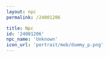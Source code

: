 ```yaml
---
layout: npc
permalink: /24001206

title: Npc
id: '24001206'
npc_name: 'Unknown'
icon_url: 'portrait/mob/dummy_p.png'
---
```

